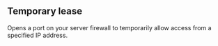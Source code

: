 <!-- post: -->


## Temporary lease

Opens a port on your server firewall to temporarily allow access from a specified IP address.


